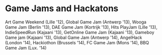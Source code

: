 # Game Jams and Hackatons

Art Game Weekend (Lille '12), Global Game Jam (Antwerp '13), Wooga Game Jam (Berlin '13), DAE Game Jam (Kortrijk '13), Hits PlayJam (Lille '13), IndieSpeedRun (Kajaani '13), GetOnline Game Jam (Kajaani '13), Gameboy Game jam (Kajaani '13), Global Game Jam (Antwerp '14), AngelHack (London '14), Hackiothon (Brussels '14), FC Game Jam (Mons '14), BBQ Game Jam (Lux. '14)

